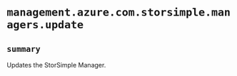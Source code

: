 # `management.azure.com.storsimple.managers.update`

## `summary`
Updates the StorSimple Manager.


